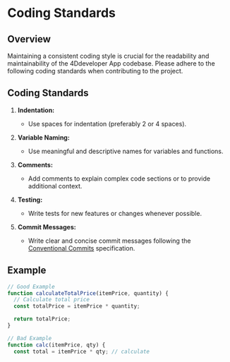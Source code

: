 # Coding Standards

## Overview

Maintaining a consistent coding style is crucial for the readability and maintainability of the 4Ddeveloper App codebase. Please adhere to the following coding standards when contributing to the project.

## Coding Standards

1. **Indentation:**

   - Use spaces for indentation (preferably 2 or 4 spaces).

2. **Variable Naming:**

   - Use meaningful and descriptive names for variables and functions.

3. **Comments:**

   - Add comments to explain complex code sections or to provide additional context.

4. **Testing:**

   - Write tests for new features or changes whenever possible.

5. **Commit Messages:**
   - Write clear and concise commit messages following the [Conventional Commits](https://www.conventionalcommits.org/en/v1.0.0/) specification.

## Example

```javascript
// Good Example
function calculateTotalPrice(itemPrice, quantity) {
  // Calculate total price
  const totalPrice = itemPrice * quantity;

  return totalPrice;
}

// Bad Example
function calc(itemPrice, qty) {
  const total = itemPrice * qty; // calculate
```
